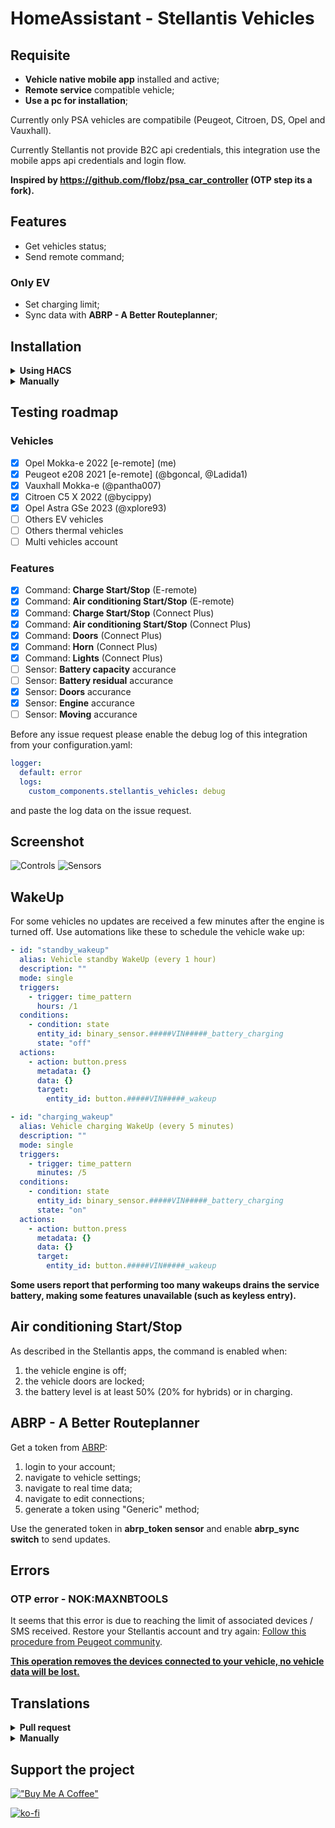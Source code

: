 # HomeAssistant - Stellantis Vehicles
## Requisite
- **Vehicle native mobile app** installed and active;
- **Remote service** compatible vehicle;
- **Use a pc for installation**;

Currently only PSA vehicles are compatibile (Peugeot, Citroen, DS, Opel and Vauxhall).

Currently Stellantis not provide B2C api credentials, this integration use the mobile apps api credentials and login flow.

**Inspired by https://github.com/flobz/psa_car_controller (OTP step its a fork).**

## Features
- Get vehicles status;
- Send remote command;
### Only EV
- Set charging limit;
- Sync data with **ABRP - A Better Routeplanner**;

## Installation
<details><summary><b>Using HACS</b></summary>

1. Go to [HACS](https://hacs.xyz/) section;
2. From the 3 dots menu (top right) click on **Add custom repository**;
3. Add as **Integration** this url https://github.com/andreadegiovine/homeassistant-stellantis-vehicles;
4. Search and install **Stellantis Vehicles** from the HACS integration list;
5. Add this integration from the **Home Assistant** integrations.

</details>
<details><summary><b>Manually</b></summary>

1. Download this repository;
2. Copy the directory **custom_components/stellantis_vehicles** on your Home Assistant **config/custom_components/stellantis_vehicles**;
3. Restart HomeAssistant;
4. Add this integration from the **Home Assistant** integrations.

</details>

## Testing roadmap
### Vehicles
- [x] Opel Mokka-e 2022 [e-remote] (me)
- [x] Peugeot e208 2021 [e-remote] (@bgoncal, @Ladida1)
- [x] Vauxhall Mokka-e (@pantha007)
- [x] Citroen C5 X 2022 (@bycippy)
- [x] Opel Astra GSe 2023 (@xplore93)
- [ ] Others EV vehicles
- [ ] Others thermal vehicles
- [ ] Multi vehicles account
### Features
- [x] Command: **Charge Start/Stop** (E-remote)
- [x] Command: **Air conditioning Start/Stop** (E-remote)
- [x] Command: **Charge Start/Stop** (Connect Plus)
- [x] Command: **Air conditioning Start/Stop** (Connect Plus)
- [x] Command: **Doors** (Connect Plus)
- [x] Command: **Horn** (Connect Plus)
- [x] Command: **Lights** (Connect Plus)
- [ ] Sensor: **Battery capacity** accurance
- [ ] Sensor: **Battery residual** accurance
- [x] Sensor: **Doors** accurance
- [x] Sensor: **Engine** accurance
- [ ] Sensor: **Moving** accurance

Before any issue request please enable the debug log of this integration from your configuration.yaml:

```yaml
logger:
  default: error
  logs:
    custom_components.stellantis_vehicles: debug
```

and paste the log data on the issue request.

## Screenshot
![Controls](./images/controls.png)
![Sensors](./images/sensors.png)

## WakeUp
For some vehicles no updates are received a few minutes after the engine is turned off. Use automations like these to schedule the vehicle wake up:

```yaml
- id: "standby_wakeup"
  alias: Vehicle standby WakeUp (every 1 hour)
  description: ""
  mode: single
  triggers:
    - trigger: time_pattern
      hours: /1
  conditions:
    - condition: state
      entity_id: binary_sensor.#####VIN#####_battery_charging
      state: "off"
  actions:
    - action: button.press
      metadata: {}
      data: {}
      target:
        entity_id: button.#####VIN#####_wakeup
```

```yaml
- id: "charging_wakeup"
  alias: Vehicle charging WakeUp (every 5 minutes)
  description: ""
  mode: single
  triggers:
    - trigger: time_pattern
      minutes: /5
  conditions:
    - condition: state
      entity_id: binary_sensor.#####VIN#####_battery_charging
      state: "on"
  actions:
    - action: button.press
      metadata: {}
      data: {}
      target:
        entity_id: button.#####VIN#####_wakeup
```

**Some users report that performing too many wakeups drains the service battery, making some features unavailable (such as keyless entry).**

## Air conditioning Start/Stop
As described in the Stellantis apps, the command is enabled when:
1. the vehicle engine is off;
2. the vehicle doors are locked;
3. the battery level is at least 50% (20% for hybrids) or in charging.

## ABRP - A Better Routeplanner
Get a token from [ABRP](https://abetterrouteplanner.com/):
1. login to your account;
2. navigate to vehicle settings;
3. navigate to real time data;
4. navigate to edit connections;
5. generate a token using "Generic" method;

Use the generated token in **abrp_token sensor** and enable **abrp_sync switch** to send updates.

## Errors
### OTP error - NOK:MAXNBTOOLS
It seems that this error is due to reaching the limit of associated devices / SMS received. Restore your Stellantis account and try again:
[Follow this procedure from Peugeot community](https://peugeot.my-customerportal.com/peugeot/s/article/AP-I-have-problems-with-the-pin-safety-code-or-I-want-to-change-it-What-can-I-do?language=en_GB).

**<u>This operation removes the devices connected to your vehicle, no vehicle data will be lost.</u>**

## Translations
<details><summary><b>Pull request</b></summary>

Fork this repo and create/update your language file under `custom_components/stellantis_vehicles/translations/` starting from `en.json`.
</details>
<details><summary><b>Manually</b></summary>

Copy the content of file `custom_components/stellantis_vehicles/translations/en.json` to a new file, edit all labels ("key": **"Label"**) and open a issue request including the new/updated json language file.
</details>

## Support the project
[!["Buy Me A Coffee"](https://www.buymeacoffee.com/assets/img/custom_images/orange_img.png)](https://www.buymeacoffee.com/andreatito)

[![ko-fi](https://ko-fi.com/img/githubbutton_sm.svg)](https://ko-fi.com/W7W11C9QJ7)